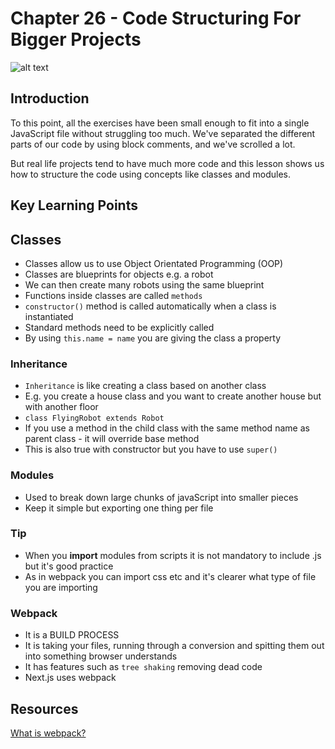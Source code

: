 # Chapter 26 - Code Structuring For Bigger Projects 

![alt text](./static/screenshot-lesson-25.png)

## Introduction 
To this point, all the exercises have been small enough to fit into a single JavaScript file without struggling too much. We've separated the different parts of our code by using block comments, and we've scrolled a lot.

But real life projects tend to have much more code and this lesson shows us how to structure the code using concepts like classes and modules. 

## Key Learning Points

## Classes
- Classes allow us to use Object Orientated Programming (OOP)
- Classes are blueprints for objects e.g. a robot 
- We can then create many robots using the same blueprint 
- Functions inside classes are called `methods`
- `constructor()` method is called automatically when a class is instantiated 
- Standard methods need to be explicitly called 
- By using `this.name = name` you are giving the class a property

### Inheritance
- `Inheritance` is like creating a class based on another class
- E.g. you create a house class and you want to create another house but with another floor
- `class FlyingRobot extends Robot`
- If you use a method in the child class with the same method name as parent class - it will override base method 
- This is also true with constructor but you have to use `super()`

### Modules 
- Used to break down large chunks of javaScript into smaller pieces 
- Keep it simple but exporting one thing per file 

### Tip 
- When you **import** modules from scripts it is not mandatory to include .js but it's good practice
- As in webpack you can import css etc and it's clearer what type of file you are importing

### Webpack 
- It is a BUILD PROCESS
- It is taking your files, running through a conversion and spitting them out into something browser understands 
- It has features such as `tree shaking` removing dead code 
- Next.js uses webpack 

## Resources 
[What is webpack?](https://www.youtube.com/watch?v=nfmvexyoHXE)
